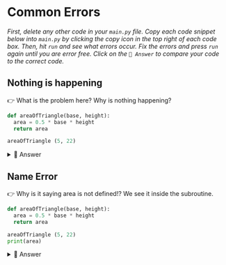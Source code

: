 # Common Errors

*First, delete any other code in your `main.py` file. Copy each code snippet below into `main.py` by clicking the copy icon in the top right of each code box. Then, hit `run` and see what errors occur. Fix the errors and press `run` again until you are error free. Click on the `👀 Answer` to compare your code to the correct code.*

## Nothing is happening

👉 What is the problem here? Why is nothing happening?

```python
def areaOfTriangle(base, height):
  area = 0.5 * base * height
  return area

areaOfTriangle (5, 22)
```

<details> <summary> 👀 Answer </summary>

We need to assign a variable to `areaOfTriangle` and `print` it out.
```python
def areaOfTriangle(base, height):
  area = 0.5 * base * height
  return area

area = areaOfTriangle (5, 22)
print(area)
```


</details>

## Name Error

👉 Why is it saying area is not defined!? We see it inside the subroutine.


```python
def areaOfTriangle(base, height):
  area = 0.5 * base * height
  return area

areaOfTriangle (5, 22)
print(area)
```

<details> <summary> 👀 Answer </summary>

- This is where we see a concept called scope. Scope is a variable only available from *inside* the region it was created.
- Variables that are created for the first time in a subroutine are *only* available inside that subroutine.
- We cannot call the  variable `area` *outside* the subroutine.
- We need to create the variable `area` *inside* the subroutine.

```python
def areaOfTriangle(base, height):
  area = 0.5 * base * height
  return area

area = areaOfTriangle (5, 22)
print(area)
```

</details>